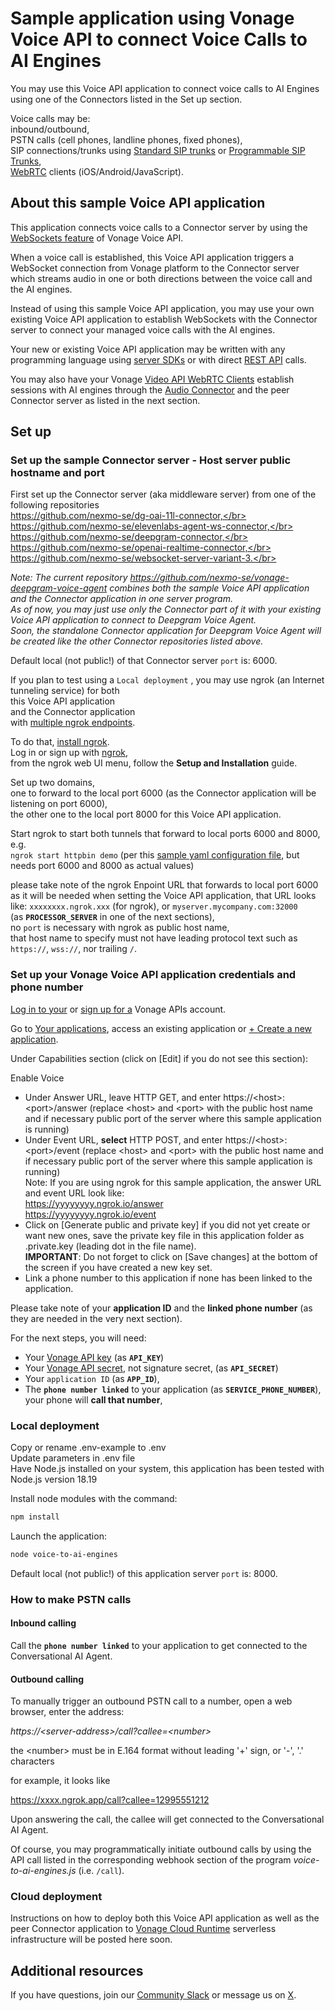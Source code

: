 # Sample application using Vonage Voice API to connect Voice Calls to AI Engines

You may use this Voice API application to connect voice calls to AI Engines using one of the Connectors listed in the Set up section.

Voice calls may be:</br>
inbound/outbound,</br>
PSTN calls (cell phones, landline phones, fixed phones),</br>
SIP connections/trunks using [Standard SIP trunks](https://developer.vonage.com/en/sip/overview) or [Programmable SIP Trunks](https://developer.vonage.com/en/voice/voice-api/concepts/programmable-sip),</br>
[WebRTC](https://developer.vonage.com/en/vonage-client-sdk/overview) clients (iOS/Android/JavaScript).</br>

## About this sample Voice API application

This application connects voice calls to a Connector server by using the [WebSockets feature](https://developer.vonage.com/en/voice/voice-api/concepts/websockets) of Vonage Voice API.</br>

When a voice call is established, this Voice API application triggers a WebSocket connection from Vonage platform to the Connector server which streams audio in one or both directions between the voice call and the AI engines. 

Instead of using this sample Voice API application, you may use your own existing Voice API application to establish WebSockets with the Connector server to connect your managed voice calls with the AI engines.

Your new or existing Voice API application may be written with any programming language using [server SDKs](https://developer.vonage.com/en/tools) or with direct [REST API](https://developer.vonage.com/en/api/voice) calls.

You may also have your Vonage [Video API WebRTC Clients](https://tokbox.com/developer/sdks/js/) establish sessions with AI engines through the [Audio Connector](https://tokbox.com/developer/guides/audio-connector) and the peer Connector server as listed in the next section.


## Set up

### Set up the sample Connector server - Host server public hostname and port

First set up the Connector server (aka middleware server) from one of the following repositories</br>
https://github.com/nexmo-se/dg-oai-11l-connector,</br>
https://github.com/nexmo-se/elevenlabs-agent-ws-connector,</br>
https://github.com/nexmo-se/deepgram-connector,</br>
https://github.com/nexmo-se/openai-realtime-connector,</br>
https://github.com/nexmo-se/websocket-server-variant-3.</br>

_Note:
The current repository https://github.com/nexmo-se/vonage-deepgram-voice-agent combines both the sample Voice API application and the Connector application in one server program.<br>
As of now, you may just use only the Connector part of it with your existing Voice API application to connect to Deepgram Voice Agent.<br>
Soon, the standalone Connector application for Deepgram Voice Agent will be created like the other Connector repositories listed above._

Default local (not public!) of that Connector server `port` is: 6000.

If you plan to test using a `Local deployment` , you may use ngrok (an Internet tunneling service) for both<br>
this Voice API application<br>
and the Connector application<br>
with [multiple ngrok endpoints](https://ngrok.com/docs/agent/config/v2/#tunnel-configurations).

To do that, [install ngrok](https://ngrok.com/downloads).<br>
Log in or sign up with [ngrok](https://ngrok.com/),<br>
from the ngrok web UI menu, follow the **Setup and Installation** guide.

Set up two domains,<br>
one to forward to the local port 6000 (as the Connector application will be listening on port 6000),<br>
the other one to the local port 8000 for this Voice API application.

Start ngrok to start both tunnels that forward to local ports 6000 and 8000, e.g.<br>
`ngrok start httpbin demo` (per this [sample yaml configuration file](https://ngrok.com/docs/agent/config/v2/#define-two-tunnels-named-httpbin-and-demo), but needs port 6000 and 8000 as actual values)

please take note of the ngrok Enpoint URL that forwards to local port 6000 as it will be needed when setting the Voice API application, that URL looks like:
`xxxxxxxx.ngrok.xxx` (for ngrok), or `myserver.mycompany.com:32000`<br>
(as **`PROCESSOR_SERVER`** in one of the next sections),<br>
no `port` is necessary with ngrok as public host name,<br>
that host name to specify must not have leading protocol text such as `https://`, `wss://`, nor trailing `/`.

### Set up your Vonage Voice API application credentials and phone number

[Log in to your](https://dashboard.nexmo.com/sign-in) or [sign up for a](https://dashboard.nexmo.com/sign-up) Vonage APIs account.

Go to [Your applications](https://dashboard.nexmo.com/applications), access an existing application or [+ Create a new application](https://dashboard.nexmo.com/applications/new).

Under Capabilities section (click on [Edit] if you do not see this section):

Enable Voice
- Under Answer URL, leave HTTP GET, and enter https://\<host\>:\<port\>/answer (replace \<host\> and \<port\> with the public host name and if necessary public port of the server where this sample application is running)</br>
- Under Event URL, **select** HTTP POST, and enter https://\<host\>:\<port\>/event (replace \<host\> and \<port\> with the public host name and if necessary public port of the server where this sample application is running)</br>
Note: If you are using ngrok for this sample application, the answer URL and event URL look like:</br>
https://yyyyyyyy.ngrok.io/answer</br>
https://yyyyyyyy.ngrok.io/event</br> 	
- Click on [Generate public and private key] if you did not yet create or want new ones, save the private key file in this application folder as .private.key (leading dot in the file name).</br>
**IMPORTANT**: Do not forget to click on [Save changes] at the bottom of the screen if you have created a new key set.</br>
- Link a phone number to this application if none has been linked to the application.

Please take note of your **application ID** and the **linked phone number** (as they are needed in the very next section).

For the next steps, you will need:</br>
- Your [Vonage API key](https://dashboard.nexmo.com/settings) (as **`API_KEY`**)</br>
- Your [Vonage API secret](https://dashboard.nexmo.com/settings), not signature secret, (as **`API_SECRET`**)</br>
- Your `application ID` (as **`APP_ID`**),</br>
- The **`phone number linked`** to your application (as **`SERVICE_PHONE_NUMBER`**), your phone will **call that number**,</br>

### Local deployment

Copy or rename .env-example to .env<br>
Update parameters in .env file<br>
Have Node.js installed on your system, this application has been tested with Node.js version 18.19<br>

Install node modules with the command:<br>
 ```bash
npm install
```

Launch the application:<br>
```bash
node voice-to-ai-engines
```
Default local (not public!) of this application server `port` is: 8000.

### How to make PSTN calls

#### Inbound calling

Call the **`phone number linked`** to your application to get connected to the Conversational AI Agent.

#### Outbound calling

To manually trigger an outbound PSTN call to a number, open a web browser, enter the address:<br>

_https://\<server-address\>/call?callee=\<number\>_<br>

the \<number\> must be in E.164 format without leading '+' sign, or '-', '.' characters

for example, it looks like

https://xxxx.ngrok.app/call?callee=12995551212

Upon answering the call, the callee will get connected to the Conversational AI Agent.

Of course, you may programmatically initiate outbound calls by using the API call listed in the corresponding webhook section of the program _voice-to-ai-engines.js_ (i.e. `/call`).

### Cloud deployment

Instructions on how to deploy both this Voice API application as well as the peer Connector application to [Vonage Cloud Runtime](https://developer.vonage.com/en/vonage-cloud-runtime/getting-started/technical-details) serverless infrastructure will be posted here soon.

## Additional resources

If you have questions, join our [Community Slack](https://developer.vonage.com/community/slack) or message us on [X](https://twitter.com/VonageDev?adobe_mc=MCMID%3D61117212728348884173699984659581708157%7CMCORGID%3DA8833BC75245AF9E0A490D4D%2540AdobeOrg%7CTS%3D1740259490).



